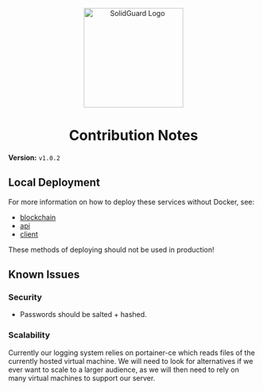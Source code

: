 <div align="center">
  <p align="center">
    <img src="./img/solidguard-v1.png" width="200" alt="SolidGuard Logo"/>
  </p>
<h1>Contribution Notes</h1>
</div>

**Version:** `v1.0.2`

## Local Deployment
For more information on how to deploy these services without Docker, see:
* [blockchain](./blockchain.md)
* [api](./api.md)
* [client](./client.md)

These methods of deploying should not be used in production!

## Known Issues

### Security
* Passwords should be salted + hashed.

### Scalability
Currently our logging system relies on portainer-ce which reads files of the currently hosted virtual machine. We will need to look for alternatives if we ever want to scale to a larger audience, as we will then need to rely on many virtual machines to support our server.
